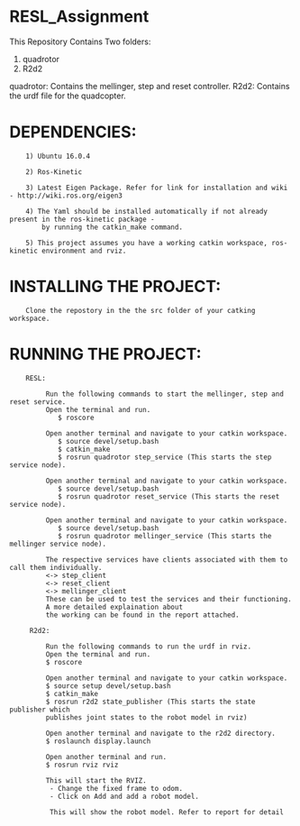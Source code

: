 # RESL_Assignment

This Repository Contains Two folders:
1) quadrotor
2) R2d2

quadrotor: Contains the mellinger, step and reset controller.
R2d2: Contains the urdf file for the quadcopter.


# DEPENDENCIES:

        1) Ubuntu 16.0.4
        
        2) Ros-Kinetic
        
        3) Latest Eigen Package. Refer for link for installation and wiki - http://wiki.ros.org/eigen3
        
        4) The Yaml should be installed automatically if not already present in the ros-kinetic package - 
            by running the catkin_make command.
            
        5) This project assumes you have a working catkin workspace, ros-kinetic environment and rviz.
        
       
# INSTALLING THE PROJECT:
        
        Clone the repostory in the the src folder of your catking workspace.


# RUNNING THE PROJECT:

        RESL:
        
             Run the following commands to start the mellinger, step and reset service.
             Open the terminal and run.
                $ roscore
                
             Open another terminal and navigate to your catkin workspace.
                $ source devel/setup.bash
                $ catkin_make
                $ rosrun quadrotor step_service (This starts the step service node).
                
             Open another terminal and navigate to your catkin workspace.
                $ source devel/setup.bash
                $ rosrun quadrotor reset_service (This starts the reset service node).
                
             Open another terminal and navigate to your catkin workspace.
                $ source devel/setup.bash
                $ rosrun quadrotor mellinger_service (This starts the mellinger service node).
                
             The respective services have clients associated with them to call them individually.
             <-> step_client
             <-> reset_client
             <-> mellinger_client
             These can be used to test the services and their functioning. 
             A more detailed explaination about 
             the working can be found in the report attached.
             
         R2d2:
         
             Run the following commands to run the urdf in rviz.
             Open the terminal and run.
             $ roscore
             
             Open another terminal and navigate to your catkin workspace.
             $ source setup devel/setup.bash
             $ catkin_make
             $ rosrun r2d2 state_publisher (This starts the state publisher which 
             publishes joint states to the robot model in rviz)
             
             Open another terminal and navigate to the r2d2 directory.
             $ roslaunch display.launch
             
             Open another terminal and run.
             $ rosrun rviz rviz
             
             This will start the RVIZ. 
              - Change the fixed frame to odom.
              - Click on Add and add a robot model.
              
              This will show the robot model. Refer to report for detail
             

        
